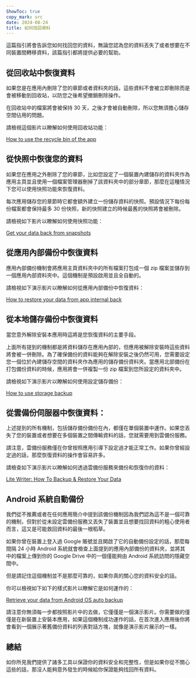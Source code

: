 ```yaml
---
ShowToc: true
copy_mark: src
date: 2024-08-24
title: 如何找回資料
---
```


這篇指引將會告訴您如何找回您的資料，無論您認為您的資料丟失了或者想要在不同裝置間轉移資料，該篇指引都將提供必要的幫助。

## 從回收站中恢復資料

如果您是在應用內刪除了您的章節或者資料夾的話，這些資料不會被立即刪除而是會被移動到回收站，以防您之後希望撤銷刪除操作。

在回收站中的檔案將會被保持 30 天，之後才會被自動刪除，所以您無須擔心儲存空間佔用的問題。

請檢視這個影片以瞭解如何使用回收站功能：

[How to use the recycle bin of the app](https://youtube.com/shorts/WUrHmY4-T30?feature=share)

## 從快照中恢復您的資料

如果您在應用之外刪除了您的章節，比如您設定了一個裝置內建儲存的資料夾作為應用主頁並且使用一個檔案管理器刪掉了該資料夾中的部分章節，那麼在這種情況下您可以使用快照功能來恢復資料。

每次應用儲存您的章節時它都會額外建立一份儲存資料的快照。預設情況下每份每份檔案都會保持最多 30 份快照，新的快照建立的時候最舊的快照將會被刪除。

請檢視如下影片以瞭解如何使用快照功能：

[Get your data back from snapshots](https://youtu.be/QRlzmj-Vp88)

## 從應用內部備份中恢復資料

應用內部備份機制會將應用主頁資料夾中的所有檔案打包成一個 zip 檔案並儲存到一個應用內部資料夾中。這個機制是預設啟用並且全自動的。

請檢視如下演示影片以瞭解如何從應用內部備份中恢復資料：

[How to restore your data from app internal back](https://youtube.com/shorts/GAOLcbpsCHQ?feature=share)

## 從本地儲存備份中恢復資料

當您意外解除安裝本應用時這將是您恢復資料的主要手段。

上面所有提到的機制都是將資料儲存在應用內部的，但應用被解除安裝時這些資料將會被一併刪除。為了確保備份的資料能夠在解除安裝之後仍然可用，您需要設定您一個位於內建儲存空間的資料夾作為應用的儲存備份資料夾。當應用北部備份在打包備份資料的時候，應用將會一併複製一份 zip 檔案到您所設定的資料夾中。

請檢視如下演示影片以瞭解如何使用設定儲存備份：

[How to use storage backup](https://youtu.be/Y-M5V3OKWM8)

## 從雲備份伺服器中恢復資料：

上述提到的所有機制，包括儲存備份備份在內，都僅在單個裝置中運作。如果您丟失了您的裝置或者想要在多個裝置之間傳輸資料的話，您就需要用到雲備份服務。

請注意，雲備份服務僅在你曾按照應用引導下設定過才能正常工作。如果你曾經設定過的話，那麼恢復資料的操作會容易許多。

請檢查如下演示影片以瞭解如何透過雲備份服務來備份和恢復你的資料：

[Lite Writer: How To Backup & Restore Your Data](https://youtube.com/shorts/F2UTxySivO4)

## Android 系統自動備份

我們從不推薦或者在任何應用簡介中提到該備份機制因為我們認為這不是一個可靠的機制，但對於從未設定雲備份服務又丟失了裝置並且想要找回資料的粗心使用者而言，這又是可能救回資料的最後一根稻草。

如果你曾在裝置上登入過 Google 賬號並且開啟了它的自動備份設定的話，那麼每間隔 24 小時 Android 系統就會檢查上面提到的應用內部備份的資料夾，並將其中的檔案上傳到你的 Google Drive 中的一個僅能夠由 Android 系統訪問的隱藏空間中。

但是請記住這個機制並不是那麼可靠的，如果你真的關心您的資料安全的話。

你可以檢視如下如下的樣式影片以瞭解它是如何運作的：

[Retrieve your data from Android OS auto backup](https://youtu.be/PMrsCCpMebk)

請注意你無須每一步都按照影片中的去做，它僅僅是一個演示影片。你需要做的僅僅是在新裝置上安裝本應用，如果這個機制成功運作的話，在首次進入應用後你將會看到一個展示著舊備份資料的列表對話方塊，就像是演示影片展示的一樣。

## 總結

如你所見我們提供了諸多工具以保證你的資料安全和完整性，但是如果你從不關心這些的話，那沒人能夠意外發生的時候給你保證能夠找回所有資料。

